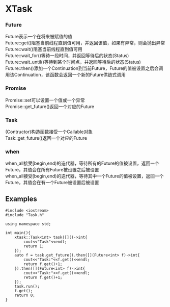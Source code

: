 # XTask

### Future
Future表示一个在将来被赋值的值<br>
Future::get()阻塞当前线程直到值可用，并返回该值，如果有异常，则会抛出异常<br>
Future::wait()阻塞当前线程直到值可用<br>
Future::wait_for()等待一段时间，并返回等待后的状态(Status)<br>
Future::wait_until()等待到某个时间点，并返回等待后的状态(Status)<br>
Future::then()添加一个Continuation到当前Future，Future的值被设置之后会调用该Continuation，该函数会返回一个新的Future供链式调用<br>

### Promise
Promise::set可以设置一个值或一个异常<br>
Promise::get_future()返回一个对应的Future<br>

### Task
(Contructor)构造函数接受一个Callable对象<br>
Task::get_future()返回一个对应的Future<br>

### when
when_all接受[begin,end)的迭代器，等待所有的Future的值被设置，返回一个Future<void>，其值会在所有Future被设置之后被设置<br>
when_all接受[begin,end)的迭代器，等待其中一个Future的值被设置，返回一个Future<void>，其值会在有一个Future被设置后被设置

## Examples
```
#include <iostream>
#include "Task.h"

using namespace std;

int main(){
    xtask::Task<int> task([]()->int{
        cout<<"Task"<<endl;
        return 1;
    });
    auto f = task.get_future().then([](Future<int> f)->int{
        cout<<"Task:"<<f.get()<<endl;
        return f.get()+1;
    }).then([](Future<int> f)->int{
        cout<<"Task:"<<f.get()<<endl;
        return f.get()+1;
    });
    task.run();
    f.get();
    return 0;
}

```